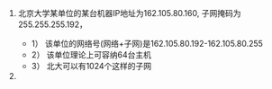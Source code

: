 1. 北京大学某单位的某台机器IP地址为162.105.80.160, 子网掩码为255.255.255.192，
   - 1） 该单位的网络号(网络+子网)是162.105.80.192-162.105.80.255
   - 2） 该单位理论上可容纳64台主机
   - 3） 北大可以有1024个这样的子网

2.
